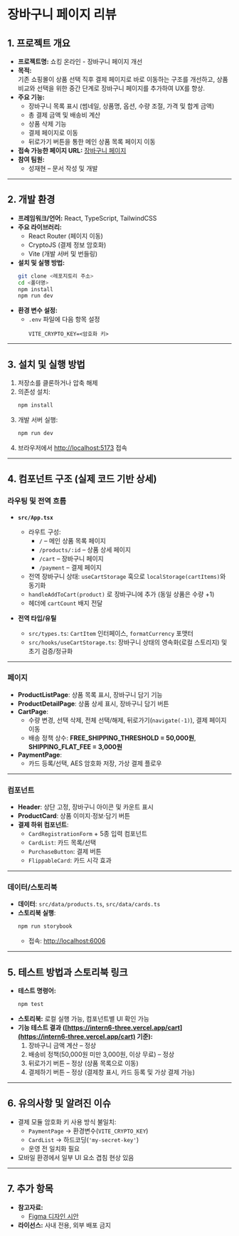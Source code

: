 # 장바구니 페이지 리뷰

## 1. 프로젝트 개요
- **프로젝트명:** 쇼킹 온라인 - 장바구니 페이지 개선
- **목적:**  
  기존 쇼핑몰이 상품 선택 직후 결제 페이지로 바로 이동하는 구조를 개선하고, 상품 비교와 선택을 위한 중간 단계로 장바구니 페이지를 추가하여 UX를 향상.
- **주요 기능:**  
  - 장바구니 목록 표시 (썸네일, 상품명, 옵션, 수량 조절, 가격 및 합계 금액)
  - 총 결제 금액 및 배송비 계산
  - 상품 삭제 기능
  - 결제 페이지로 이동
  - 뒤로가기 버튼을 통한 메인 상품 목록 페이지 이동
- **접속 가능한 페이지 URL:** [장바구니 페이지](https://intern6-three.vercel.app/cart)
- **참여 팀원:**
  - 성재현 – 문서 작성 및 개발

---

## 2. 개발 환경
- **프레임워크/언어:** React, TypeScript, TailwindCSS
- **주요 라이브러리:**
  - React Router (페이지 이동)
  - CryptoJS (결제 정보 암호화)
  - Vite (개발 서버 및 번들링)
- **설치 및 실행 방법:**
  ```bash
  git clone <레포지토리 주소>
  cd <폴더명>
  npm install
  npm run dev
  ```
- **환경 변수 설정:**
  - `.env` 파일에 다음 항목 설정
    ```env
    VITE_CRYPTO_KEY=<암호화 키>
    ```

---

## 3. 설치 및 실행 방법
1. 저장소를 클론하거나 압축 해제
2. 의존성 설치:
   ```bash
   npm install
   ```
3. 개발 서버 실행:
   ```bash
   npm run dev
   ```
4. 브라우저에서 [http://localhost:5173](http://localhost:5173) 접속

---

## 4. 컴포넌트 구조 (실제 코드 기반 상세)

### 라우팅 및 전역 흐름
- **`src/App.tsx`**
  - 라우트 구성:
    - `/` – 메인 상품 목록 페이지
    - `/products/:id` – 상품 상세 페이지
    - `/cart` – 장바구니 페이지
    - `/payment` – 결제 페이지
  - 전역 장바구니 상태: `useCartStorage` 훅으로 `localStorage(cartItems)`와 동기화
  - `handleAddToCart(product)` 로 장바구니에 추가 (동일 상품은 수량 +1)
  - 헤더에 `cartCount` 배지 전달

- **전역 타입/유틸**
  - `src/types.ts`: `CartItem` 인터페이스, `formatCurrency` 포맷터
  - `src/hooks/useCartStorage.ts`: 장바구니 상태의 영속화(로컬 스토리지) 및 초기 검증/정규화

---

### 페이지
- **ProductListPage**: 상품 목록 표시, 장바구니 담기 기능
- **ProductDetailPage**: 상품 상세 표시, 장바구니 담기 버튼
- **CartPage**:
  - 수량 변경, 선택 삭제, 전체 선택/해제, 뒤로가기(`navigate(-1)`), 결제 페이지 이동
  - 배송 정책 상수: **FREE_SHIPPING_THRESHOLD = 50,000원**, **SHIPPING_FLAT_FEE = 3,000원**
- **PaymentPage**:
  - 카드 등록/선택, AES 암호화 저장, 가상 결제 플로우

---

### 컴포넌트
- **Header**: 상단 고정, 장바구니 아이콘 및 카운트 표시
- **ProductCard**: 상품 이미지·정보·담기 버튼
- **결제 하위 컴포넌트**:
  - `CardRegistrationForm` + 5종 입력 컴포넌트
  - `CardList`: 카드 목록/선택
  - `PurchaseButton`: 결제 버튼
  - `FlippableCard`: 카드 시각 효과

---

### 데이터/스토리북
- **데이터**: `src/data/products.ts`, `src/data/cards.ts`
- **스토리북 실행**:
  ```bash
  npm run storybook
  ```
  - 접속: [http://localhost:6006](http://localhost:6006)

---

## 5. 테스트 방법과 스토리북 링크
- **테스트 명령어:**
  ```bash
  npm test
  ```
- **스토리북:** 로컬 실행 가능, 컴포넌트별 UI 확인 가능
- **기능 테스트 결과 ([https://intern6-three.vercel.app/cart](https://intern6-three.vercel.app/cart) 기준):**
  1. 장바구니 금액 계산 – 정상
  2. 배송비 정책(50,000원 미만 3,000원, 이상 무료) – 정상
  3. 뒤로가기 버튼 – 정상 (상품 목록으로 이동)
  4. 결제하기 버튼 – 정상 (결제창 표시, 카드 등록 및 가상 결제 가능)

---

## 6. 유의사항 및 알려진 이슈
- 결제 모듈 암호화 키 사용 방식 불일치:
  - `PaymentPage` → 환경변수(`VITE_CRYPTO_KEY`)
  - `CardList` → 하드코딩(`'my-secret-key'`)
  - 운영 전 일치화 필요
- 모바일 환경에서 일부 UI 요소 겹침 현상 있음

---

## 7. 추가 항목
- **참고자료:**
  - [Figma 디자인 시안](https://www.figma.com/design/DKeR5wR65RkxcAWReoBccl/%EC%9D%91%EC%9A%A9%EC%86%8C%ED%94%84%ED%8A%B8%EC%9B%A8%EC%96%B4-%EB%94%94%EC%9E%90%EC%9D%B8-%EC%8B%9C%EC%95%88?node-id=1-131&p=f)
- **라이선스:** 사내 전용, 외부 배포 금지
